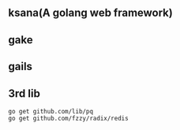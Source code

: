 ksana(A golang web framework)
--------------------------------

## gake

## gails

## 3rd lib
    go get github.com/lib/pq
    go get github.com/fzzy/radix/redis
